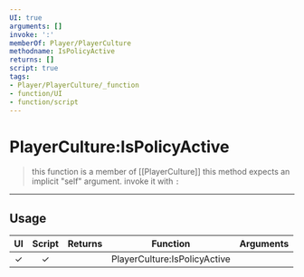 ```yaml
---
UI: true
arguments: []
invoke: ':'
memberOf: Player/PlayerCulture
methodname: IsPolicyActive
returns: []
script: true
tags:
- Player/PlayerCulture/_function
- function/UI
- function/script
---
```

# PlayerCulture:IsPolicyActive
> this function is a member of [[PlayerCulture]]
> this method expects an implicit "self" argument. invoke it with `:`
-----
## Usage
|  UI | Script | Returns | Function | Arguments |
|:---:|:------:|-------:|:--------:|:---------|
|✓|✓||PlayerCulture:IsPolicyActive||
